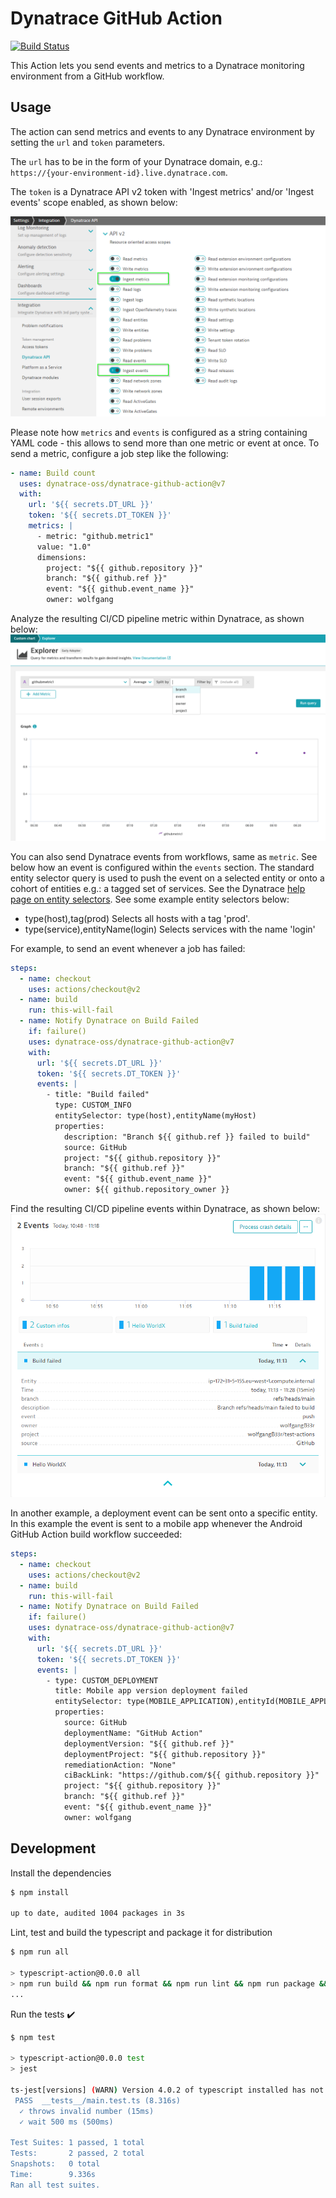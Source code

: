 # Dynatrace GitHub Action

[![Build Status](https://github.com/actions/typescript-action/workflows/build-test/badge.svg)](https://github.com/actions/typescript-action/actions)

This Action lets you send events and metrics to a Dynatrace monitoring environment from a GitHub workflow.

## Usage

The action can send metrics and events to any Dynatrace environment by setting the `url` and `token` parameters.

The `url` has to be in the form of your Dynatrace domain, e.g.: `https://{your-environment-id}.live.dynatrace.com`.

The `token` is a Dynatrace API v2 token with 'Ingest metrics' and/or 'Ingest events' scope enabled, as shown below:

![token](./token.png)

Please note how `metrics` and `events` is configured as a string containing YAML code - this
allows to send more than one metric or event at once.
To send a metric, configure a job step like the following:

```yaml
- name: Build count
  uses: dynatrace-oss/dynatrace-github-action@v7
  with:
    url: '${{ secrets.DT_URL }}'
    token: '${{ secrets.DT_TOKEN }}'
    metrics: |
      - metric: "github.metric1"
      value: "1.0"
      dimensions:
        project: "${{ github.repository }}"
        branch: "${{ github.ref }}"
        event: "${{ github.event_name }}"
        owner: wolfgang
```

Analyze the resulting CI/CD pipeline metric within Dynatrace, as shown below:
![chart](./metric.png)

You can also send Dynatrace events from workflows, same as `metric`. See below
how an event is configured within the `events` section.
The standard entity selector query is used to push the event on a selected entity or onto a
cohort of entities e.g.: a tagged set of services. See the Dynatrace [help page on entity selectors](https://www.dynatrace.com/support/help/shortlink/api-entities-v2-selector).
See some example entity selectors below:
- type(host),tag(prod) Selects all hosts with a tag 'prod'.
- type(service),entityName(login) Selects services with the name 'login'

For example, to send an event whenever a job has failed:

```yaml
steps:
  - name: checkout
    uses: actions/checkout@v2
  - name: build
    run: this-will-fail
  - name: Notify Dynatrace on Build Failed
    if: failure()
    uses: dynatrace-oss/dynatrace-github-action@v7
    with:
      url: '${{ secrets.DT_URL }}'
      token: '${{ secrets.DT_TOKEN }}'
      events: |
        - title: "Build failed"
          type: CUSTOM_INFO
          entitySelector: type(host),entityName(myHost)
          properties:
            description: "Branch ${{ github.ref }} failed to build"
            source: GitHub
            project: "${{ github.repository }}"
            branch: "${{ github.ref }}"
            event: "${{ github.event_name }}"
            owner: ${{ github.repository_owner }}
```

Find the resulting CI/CD pipeline events within Dynatrace, as shown below:
![events](./event.png)

In another example, a deployment event can be sent onto a specific entity. In this example the event is sent to a mobile app whenever the Android GitHub Action build workflow succeeded:

```yaml
steps:
  - name: checkout
    uses: actions/checkout@v2
  - name: build
    run: this-will-fail
  - name: Notify Dynatrace on Build Failed
    if: failure()
    uses: dynatrace-oss/dynatrace-github-action@v7
    with:
      url: '${{ secrets.DT_URL }}'
      token: '${{ secrets.DT_TOKEN }}'
      events: |
        - type: CUSTOM_DEPLOYMENT
          title: Mobile app version deployment failed
          entitySelector: type(MOBILE_APPLICATION),entityId(MOBILE_APPLICATION-C061BED4799B41C5)
          properties:
            source: GitHub
            deploymentName: "GitHub Action"
            deploymentVersion: "${{ github.ref }}"
            deploymentProject: "${{ github.repository }}"
            remediationAction: "None"
            ciBackLink: "https://github.com/${{ github.repository }}"
            project: "${{ github.repository }}"
            branch: "${{ github.ref }}"
            event: "${{ github.event_name }}"
            owner: wolfgang
```

## Development

Install the dependencies

```bash
$ npm install

up to date, audited 1004 packages in 3s
```

Lint, test and build the typescript and package it for distribution

```bash
$ npm run all

> typescript-action@0.0.0 all
> npm run build && npm run format && npm run lint && npm run package && npm test
...
```

Run the tests :heavy_check_mark:

```bash
$ npm test

> typescript-action@0.0.0 test
> jest

ts-jest[versions] (WARN) Version 4.0.2 of typescript installed has not been tested with ts-jest. If you're experiencing issues, consider using a supported version (>=2.7.0 <4.0.0). Please do not report issues in ts-jest if you are using unsupported versions.
 PASS  __tests__/main.test.ts (8.316s)
  ✓ throws invalid number (15ms)
  ✓ wait 500 ms (500ms)

Test Suites: 1 passed, 1 total
Tests:       2 passed, 2 total
Snapshots:   0 total
Time:        9.336s
Ran all test suites.
```
